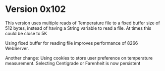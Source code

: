 # Version 0x102

This version uses multiple reads of Temperature file to a fixed buffer size of 512 bytes,
instead of having a String variable to read a file. At times this could be close to 5K

Using fixed buffer for reading file improves performance of 8266 WebServer. 

Another change: Using cookies to store user preference on temperature measurement. 
Selecting Centigrade or Farenheit is now persistent 
